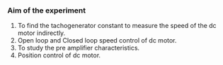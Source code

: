 ### Aim of the experiment

1. To find the tachogenerator constant to measure the speed of the dc motor indirectly.
2. Open loop and Closed loop speed control of dc motor.
3. To study the pre amplifier characteristics.
4. Position control of dc motor.

